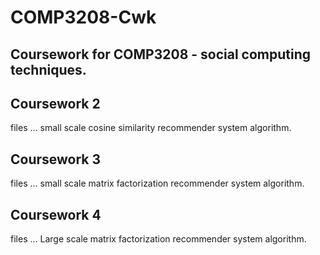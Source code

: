 # COMP3208-Cwk
Coursework for COMP3208 - social computing techniques.
---
## Coursework 2
files ... 
small scale cosine similarity recommender system algorithm.

## Coursework 3
files ...
small scale matrix factorization recommender system algorithm.

## Coursework 4
files ... 
Large scale matrix factorization recommender system algorithm.

